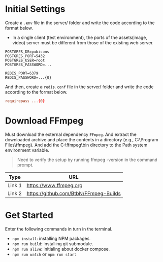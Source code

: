 # Initial Settings
Create a `.env` file in the server/ folder and write the code according to the format below.

- In a single client (test environment), the ports of the assets(image, video) server must be different from those of the existing web server.

```env
POSTGRES_DB=pubicons
POSTGRES_PORT=5432
POSTGRES_USER=root
POSTGRES_PASSWORD=...

REDIS_PORT=6379
REDIS_PASSWORD=...{0}
```

And then, create a `redis.conf` file in the server/ folder and write the code according to the format below.

```conf
requirepass ...{0}
```

# Download FFmpeg
Must download the external dependency `FFmpeg`. And extract the downloaded archive and place the contents in a directory (e.g., C:\Program Files\ffmpeg). And add the C:\ffmpeg\bin directory to the Path system environment variable.

> Need to verify the setup by running ffmpeg -version in the command prompt.

| Type | URL |
| ---- | ------ |
| Link 1 | https://www.ffmpeg.org |
| Link 2 | https://github.com/BtbN/FFmpeg-Builds |

# Get Started
Enter the following commands in turn in the terminal.

- `npm install`: installing NPM packages.
- `npm run build`: installing git submodule.
- `npm run alive`: initialing about docker compose.
- `npm run watch` or `npm run start`